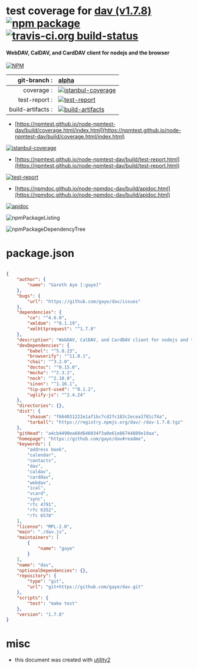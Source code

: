 # test coverage for  [dav (v1.7.8)](https://github.com/gaye/dav#readme)  [![npm package](https://img.shields.io/npm/v/npmtest-dav.svg?style=flat-square)](https://www.npmjs.org/package/npmtest-dav) [![travis-ci.org build-status](https://api.travis-ci.org/npmtest/node-npmtest-dav.svg)](https://travis-ci.org/npmtest/node-npmtest-dav)
#### WebDAV, CalDAV, and CardDAV client for nodejs and the browser

[![NPM](https://nodei.co/npm/dav.png?downloads=true&downloadRank=true&stars=true)](https://www.npmjs.com/package/dav)

| git-branch : | [alpha](https://github.com/npmtest/node-npmtest-dav/tree/alpha)|
|--:|:--|
| coverage : | [![istanbul-coverage](https://npmtest.github.io/node-npmtest-dav/build/coverage.badge.svg)](https://npmtest.github.io/node-npmtest-dav/build/coverage.html/index.html)|
| test-report : | [![test-report](https://npmtest.github.io/node-npmtest-dav/build/test-report.badge.svg)](https://npmtest.github.io/node-npmtest-dav/build/test-report.html)|
| build-artifacts : | [![build-artifacts](https://npmtest.github.io/node-npmtest-dav/glyphicons_144_folder_open.png)](https://github.com/npmtest/node-npmtest-dav/tree/gh-pages/build)|

- [https://npmtest.github.io/node-npmtest-dav/build/coverage.html/index.html](https://npmtest.github.io/node-npmtest-dav/build/coverage.html/index.html)

[![istanbul-coverage](https://npmtest.github.io/node-npmtest-dav/build/screenCapture.buildCi.browser.%252Ftmp%252Fbuild%252Fcoverage.lib.html.png)](https://npmtest.github.io/node-npmtest-dav/build/coverage.html/index.html)

- [https://npmtest.github.io/node-npmtest-dav/build/test-report.html](https://npmtest.github.io/node-npmtest-dav/build/test-report.html)

[![test-report](https://npmtest.github.io/node-npmtest-dav/build/screenCapture.buildCi.browser.%252Ftmp%252Fbuild%252Ftest-report.html.png)](https://npmtest.github.io/node-npmtest-dav/build/test-report.html)

- [https://npmdoc.github.io/node-npmdoc-dav/build/apidoc.html](https://npmdoc.github.io/node-npmdoc-dav/build/apidoc.html)

[![apidoc](https://npmdoc.github.io/node-npmdoc-dav/build/screenCapture.buildCi.browser.%252Ftmp%252Fbuild%252Fapidoc.html.png)](https://npmdoc.github.io/node-npmdoc-dav/build/apidoc.html)

![npmPackageListing](https://npmtest.github.io/node-npmtest-dav/build/screenCapture.npmPackageListing.svg)

![npmPackageDependencyTree](https://npmtest.github.io/node-npmtest-dav/build/screenCapture.npmPackageDependencyTree.svg)



# package.json

```json

{
    "author": {
        "name": "Gareth Aye [:gaye]"
    },
    "bugs": {
        "url": "https://github.com/gaye/dav/issues"
    },
    "dependencies": {
        "co": "^4.6.0",
        "xmldom": "^0.1.19",
        "xmlhttprequest": "^1.7.0"
    },
    "description": "WebDAV, CalDAV, and CardDAV client for nodejs and the browser",
    "devDependencies": {
        "babel": "^5.8.23",
        "browserify": "^11.0.1",
        "chai": "^3.2.0",
        "doctoc": "^0.15.0",
        "mocha": "^2.3.2",
        "nock": "^2.10.0",
        "sinon": "^1.16.1",
        "tcp-port-used": "^0.1.2",
        "uglify-js": "^2.4.24"
    },
    "directories": {},
    "dist": {
        "shasum": "f664031222e1af1bc7cd2fc183c2ecea1781c74a",
        "tarball": "https://registry.npmjs.org/dav/-/dav-1.7.8.tgz"
    },
    "gitHead": "a4cb4490ea68d646034f3a0e61e86744889e19aa",
    "homepage": "https://github.com/gaye/dav#readme",
    "keywords": [
        "address book",
        "calendar",
        "contacts",
        "dav",
        "caldav",
        "carddav",
        "webdav",
        "ical",
        "vcard",
        "sync",
        "rfc 4791",
        "rfc 6352",
        "rfc 6578"
    ],
    "license": "MPL-2.0",
    "main": "./dav.js",
    "maintainers": [
        {
            "name": "gaye"
        }
    ],
    "name": "dav",
    "optionalDependencies": {},
    "repository": {
        "type": "git",
        "url": "git+https://github.com/gaye/dav.git"
    },
    "scripts": {
        "test": "make test"
    },
    "version": "1.7.8"
}
```



# misc
- this document was created with [utility2](https://github.com/kaizhu256/node-utility2)
